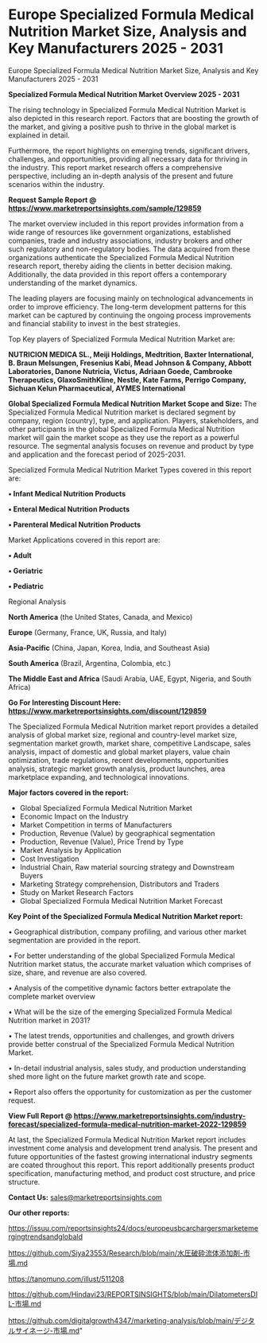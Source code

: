 # Europe Specialized Formula Medical Nutrition Market Size, Analysis and Key Manufacturers 2025 - 2031
 Europe Specialized Formula Medical Nutrition Market Size, Analysis and Key Manufacturers 2025 - 2031

<Strong> Specialized Formula Medical Nutrition Market Overview 2025 - 2031</strong>

The rising technology in Specialized Formula Medical Nutrition Market is also depicted in this research report. Factors that are boosting the growth of the market, and giving a positive push to thrive in the global market is explained in detail.

Furthermore, the report highlights on emerging trends, significant drivers, challenges, and opportunities, providing all necessary data for thriving in the industry. This report market research offers a comprehensive perspective, including an in-depth analysis of the present and future scenarios within the industry.

<strong>Request Sample Report @ <a href=https://www.marketreportsinsights.com/sample/129859>https://www.marketreportsinsights.com/sample/129859</a></strong>

The market overview included in this report provides information from a wide range of resources like government organizations, established companies, trade and industry associations, industry brokers and other such regulatory and non-regulatory bodies. The data acquired from these organizations authenticate the Specialized Formula Medical Nutrition research report, thereby aiding the clients in better decision making. Additionally, the data provided in this report offers a contemporary understanding of the market dynamics.

The leading players are focusing mainly on technological advancements in order to improve efficiency. The long-term development patterns for this market can be captured by continuing the ongoing process improvements and financial stability to invest in the best strategies.

Top Key players of Specialized Formula Medical Nutrition Market are:

<strong>NUTRICION MEDICA SL., Meiji Holdings, Medtrition, Baxter International, B. Braun Melsungen, Fresenius Kabi, Mead Johnson & Company, Abbott Laboratories, Danone Nutricia, Victus, Adriaan Goede, Cambrooke Therapeutics, GlaxoSmithKline, Nestle, Kate Farms, Perrigo Company, Sichuan Kelun Pharmaceutical, AYMES International</strong>

<strong><b>Global Specialized Formula Medical Nutrition Market Scope and Size:</b></strong>
The Specialized Formula Medical Nutrition market is declared segment by company, region (country), type, and application. Players, stakeholders, and other participants in the global Specialized Formula Medical Nutrition market will gain the market scope as they use the report as a powerful resource. The segmental analysis focuses on revenue and product by type and application and the forecast period of 2025-2031.

Specialized Formula Medical Nutrition Market Types covered in this report are:

<strong>• Infant Medical Nutrition Products

• Enteral Medical Nutrition Products

• Parenteral Medical Nutrition Products</strong>

Market Applications covered in this report are:

<strong>• Adult

• Geriatric

• Pediatric</strong> 

Regional Analysis

<strong>North America</strong> (the United States, Canada, and Mexico)

<strong>Europe</strong> (Germany, France, UK, Russia, and Italy)

<strong>Asia-Pacific</strong> (China, Japan, Korea, India, and Southeast Asia)

<strong>South America</strong> (Brazil, Argentina, Colombia, etc.)

<strong>The Middle East and Africa</strong> (Saudi Arabia, UAE, Egypt, Nigeria, and South Africa)

<strong>Go For Interesting Discount Here: <a href=https://www.marketreportsinsights.com/discount/129859>https://www.marketreportsinsights.com/discount/129859</a></strong>

The Specialized Formula Medical Nutrition market report provides a detailed analysis of global market size, regional and country-level market size, segmentation market growth, market share, competitive Landscape, sales analysis, impact of domestic and global market players, value chain optimization, trade regulations, recent developments, opportunities analysis, strategic market growth analysis, product launches, area marketplace expanding, and technological innovations.

<strong><b>Major factors covered in the report:</b></strong>
<ul>
  <li>Global Specialized Formula Medical Nutrition Market </li>
  <li>Economic Impact on the Industry</li>
  <li>Market Competition in terms of Manufacturers</li>
  <li>Production, Revenue (Value) by geographical segmentation</li>
  <li>Production, Revenue (Value), Price Trend by Type</li>
  <li>Market Analysis by Application</li>
  <li>Cost Investigation</li>
  <li>Industrial Chain, Raw material sourcing strategy and Downstream Buyers</li>
  <li>Marketing Strategy comprehension, Distributors and Traders</li>
  <li>Study on Market Research Factors</li>
  <li>Global Specialized Formula Medical Nutrition Market Forecast</li>
</ul>

<strong><b>Key Point of the Specialized Formula Medical Nutrition Market report:</b></strong>

• Geographical distribution, company profiling, and various other market segmentation are provided in the report.

• For better understanding of the global Specialized Formula Medical Nutrition market status, the accurate market valuation which comprises of size, share, and revenue are also covered.

• Analysis of the competitive dynamic factors better extrapolate the complete market overview

• What will be the size of the emerging Specialized Formula Medical Nutrition market in 2031?

• The latest trends, opportunities and challenges, and growth drivers provide better construal of the Specialized Formula Medical Nutrition Market.

• In-detail industrial analysis, sales study, and production understanding shed more light on the future market growth rate and scope.

• Report also offers the opportunity for customization as per the customer request.

<strong><b>View Full Report @ <a href=https://www.marketreportsinsights.com/industry-forecast/specialized-formula-medical-nutrition-market-2022-129859>https://www.marketreportsinsights.com/industry-forecast/specialized-formula-medical-nutrition-market-2022-129859</a></b></strong>


At last, the Specialized Formula Medical Nutrition Market report includes investment come analysis and development trend analysis. The present and future opportunities of the fastest growing international industry segments are coated throughout this report. This report additionally presents product specification, manufacturing method, and product cost structure, and price structure.

<strong>Contact Us:</strong>
sales@marketreportsinsights.com

<strong>Our other reports:</strong>

<a href=https://issuu.com/reportsinsights24/docs/europeusbcarchargersmarketemergingtrendsandglobald>https://issuu.com/reportsinsights24/docs/europeusbcarchargersmarketemergingtrendsandglobald</a>

<a href=https://github.com/Siya23553/Research/blob/main/水圧破砕流体添加剤-市場.md>https://github.com/Siya23553/Research/blob/main/水圧破砕流体添加剤-市場.md</a>

<a href=https://tanomuno.com/illust/511208>https://tanomuno.com/illust/511208</a>

<a href=https://github.com/Hindavi23/REPORTSINSIGHTS/blob/main/DilatometersDIL-市場.md>https://github.com/Hindavi23/REPORTSINSIGHTS/blob/main/DilatometersDIL-市場.md</a>

<a href=https://github.com/digitalgrowth4347/marketing-analysis/blob/main/デジタルサイネージ-市場.md>https://github.com/digitalgrowth4347/marketing-analysis/blob/main/デジタルサイネージ-市場.md</a>"
